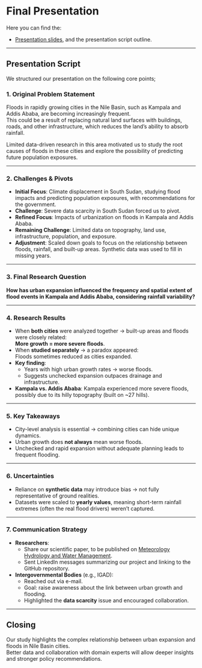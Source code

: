 # Final Presentation

Here you can find the:

- [Presentation slides](https://docs.google.com/presentation/d/1AsVinQQxctjEkR3_oi7ESs43wS9CHFNabWXfFx08fCg/edit?slide=id.g345773bb7e5_2_75#slide=id.g345773bb7e5_2_75),
 and the presentation script outline.

---

## Presentation Script

We structured our presentation on the following core points;

### 1. Original Problem Statement

Floods in rapidly growing cities in the Nile Basin, such as Kampala and Addis Ababa,
 are becoming increasingly frequent.  
This could be a result of replacing natural land surfaces with buildings, roads,
 and other infrastructure, which reduces the land’s ability to absorb rainfall.

Limited data-driven research in this area motivated us to study the root causes
 of floods in these cities and explore the possibility of predicting future
  population exposures.

---

### 2. Challenges & Pivots

- **Initial Focus**: Climate displacement in South Sudan, studying flood impacts
 and predicting population exposures, with recommendations for the government.  
- **Challenge**: Severe data scarcity in South Sudan forced us to pivot.  
- **Refined Focus**: Impacts of urbanization on floods in Kampala and Addis Ababa.
- **Remaining Challenge**: Limited data on topography, land use, infrastructure,
 population, and exposure.
- **Adjustment**: Scaled down goals to focus on the relationship between floods,
 rainfall, and built-up areas. Synthetic data was used to fill in missing years.

---

### 3. Final Research Question

**How has urban expansion influenced the frequency and spatial extent of flood
 events in Kampala and Addis Ababa, considering rainfall variability?**

---

### 4. Research Results

- When **both cities** were analyzed together → built-up areas and floods were
 closely related:  
  **More growth = more severe floods**.  
- When **studied separately** → a paradox appeared:  
  Floods sometimes reduced as cities expanded.  
- **Key finding**:  
  - Years with high urban growth rates → worse floods.  
  - Suggests unchecked expansion outpaces drainage and infrastructure.  
- **Kampala vs. Addis Ababa**: Kampala experienced more severe floods, possibly
 due to its hilly topography (built on ~27 hills).

---

### 5. Key Takeaways

- City-level analysis is essential → combining cities can hide unique dynamics.
- Urban growth does **not always** mean worse floods.  
- Unchecked and rapid expansion without adequate planning leads to frequent flooding.

---

### 6. Uncertainties

- Reliance on **synthetic data** may introduce bias → not fully representative of
 ground realities.
- Datasets were scaled to **yearly values**, meaning short-term rainfall extremes
 (often the real flood drivers) weren’t captured.  

---

### 7. Communication Strategy

- **Researchers**:  
  - Share our scientific paper, to be published on
   [Meteorology Hydrology and Water Management](https://www.mhwm.pl/About-the-Journal,662.html).
  - Sent LinkedIn messages summarizing our project and linking to the GitHub repository.
- **Intergovernmental Bodies** (e.g., IGAD):  
  - Reached out via e-mail.  
  - Goal: raise awareness about the link between urban growth and flooding.  
  - Highlighted the **data scarcity** issue and encouraged collaboration.

---

## Closing

Our study highlights the complex relationship between urban expansion and floods
 in Nile Basin cities.  
Better data and collaboration with domain experts will allow deeper insights and
 stronger policy recommendations.
